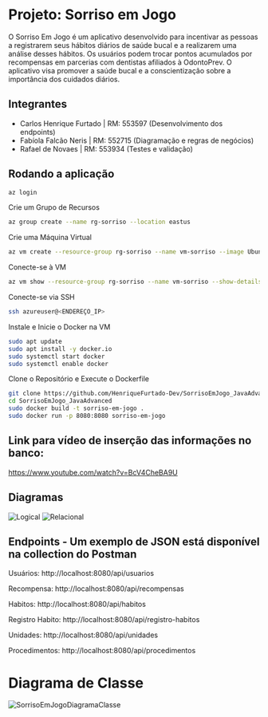 # Projeto: Sorriso em Jogo
O Sorriso Em Jogo é um aplicativo desenvolvido para incentivar as pessoas a registrarem seus hábitos diários de saúde bucal e a realizarem uma análise desses hábitos. Os usuários podem trocar pontos acumulados por recompensas em parcerias com dentistas afiliados à OdontoPrev. O aplicativo visa promover a saúde bucal e a conscientização sobre a importância dos cuidados diários. 

## Integrantes 
- Carlos Henrique Furtado  | RM: 553597 (Desenvolvimento dos endpoints)
- Fabíola Falcão Neris     | RM: 552715 (Diagramação e regras  de negócios)
- Rafael de Novaes         | RM: 553934 (Testes e validação)

## Rodando a aplicação
```bash
az login
```
 Crie um Grupo de Recursos
```bash
az group create --name rg-sorriso --location eastus
```
Crie uma Máquina Virtual
```bash
az vm create --resource-group rg-sorriso --name vm-sorriso --image UbuntuLTS --admin-username azureuser --generate-ssh-keys
```
Conecte-se à VM
```bash
az vm show --resource-group rg-sorriso --name vm-sorriso --show-details --query [publicIps] --output tsv
```
Conecte-se via SSH
```bash
ssh azureuser@<ENDEREÇO_IP>
```
Instale e Inicie o Docker na VM
```bash
sudo apt update
sudo apt install -y docker.io
sudo systemctl start docker
sudo systemctl enable docker
```
Clone o Repositório e Execute o Dockerfile
```bash
git clone https://github.com/HenriqueFurtado-Dev/SorrisoEmJogo_JavaAdvanced.git
cd SorrisoEmJogo_JavaAdvanced
sudo docker build -t sorriso-em-jogo .
sudo docker run -p 8080:8080 sorriso-em-jogo
```

## Link para vídeo de inserção das informações no banco:
https://www.youtube.com/watch?v=BcV4CheBA9U

## Diagramas
![Logical](https://github.com/user-attachments/assets/f44d8528-4ada-424b-b081-f122a762d1c2)
![Relacional](https://github.com/user-attachments/assets/b3d09662-4d7d-4aa1-a447-c640ab9bb064)

## Endpoints - Um exemplo de JSON está disponível na collection do Postman
Usuários: http://localhost:8080/api/usuarios

Recompensa: http://localhost:8080/api/recompensas

Habitos: http://localhost:8080/api/habitos

Registro Habito: http://localhost:8080/api/registro-habitos

Unidades: http://localhost:8080/api/unidades

Procedimentos: http://localhost:8080/api/procedimentos


# Diagrama de Classe
![SorrisoEmJogoDiagramaClasse](https://github.com/user-attachments/assets/81a8edc4-32c8-4635-9c08-d4c7222b2d48)
